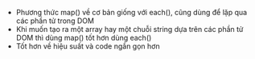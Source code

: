 - Phương thức map() về cơ bản giống với each(), cũng dùng để lặp qua các phần tử trong DOM
- Khi muốn tạo ra một array hay một chuỗi string dựa trên các phần tử DOM thì dùng map() tốt hơn dùng each()
- Tốt hơn về hiệu suất và code ngắn gọn hơn